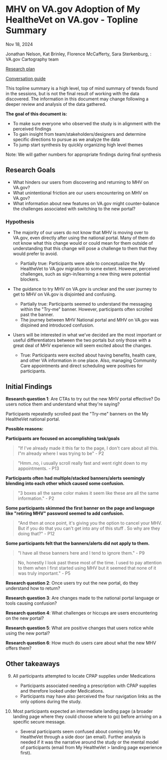 # MHV on VA.gov Adoption of My HealtheVet on VA.gov - Topline Summary
Nov 18, 2024

Jonathan Nelson, Kat Brinley, Florence McCafferty, Sara Sterkenburg, : VA.gov Cartography team

[Research plan](https://github.com/department-of-veterans-affairs/va.gov-team/blob/master/products/health-care/digital-health-modernization/mhv-to-va.gov/research/adoption-study/Research-plan.md)

[Conversation guide](https://github.com/department-of-veterans-affairs/va.gov-team/blob/master/products/health-care/digital-health-modernization/mhv-to-va.gov/research/adoption-study/conversation-guide.md)

This topline summary is a high level, top of mind summary of trends found in the sessions, but is not the final result of working with the data discovered. The information in this document may change following a deeper review and analysis of the data gathered. 

**The goal of this document is:**

 - To make sure everyone who observed the study is in alignment with the perceived findings
 - To gain insight from team/stakeholders/designers and determine specific directions to pursue as we analyze the data
 - To jump start synthesis by quickly organizing high level themes 

Note: We will gather numbers for appropriate findings during final synthesis

## Research Goals	
- What hinders our users from discovering and returning to MHV on VA.gov?
- What unintentional friction are our users encountering on MHV on 
VA.gov?
- What information about new features on VA.gov might counter-balance
the challenges associated with switching to the new portal?

### Hypothesis
- The majority of our users do not know that MHV is moving over to VA.gov, even directly after using the national portal. Many of them do not know what this change would or could mean for them outside of understanding that this change will pose a challenge to them that they would prefer to avoid.
    - Partially true: Participants were able to conceptualize the My HealtheVet to VA.gov migration to some extent. However, perceived challenges, such as sign-in/learning a new thing were potential blockers. 
      
- The guidance to try MHV on VA.gov is unclear and the user journey to get to MHV on VA.gov is disjointed and confusing.
    - Partially true: Participants seemed to understand the messaging within the "Try-me" banner. However, participants often scrolled past the banner.
    - The journey between MHV National portal and MHV on VA.gov was disjoined and introduced confusion. 

- Users will be interested in what we’ve decided are the most important or useful differentiators between the two portals but only those with a great deal of MHV experience will seem excited about the changes.
    - True: Participants were excited about having benefits, health care, and other VA information in one place. Also, managing Community Care appointments and direct scheduling were positives for participants. 

## Initial Findings

**Research question 1**: Are CTAs to try out the new MHV portal effective? Do users notice them
and understand what they're saying?

Participants repeatedly scrolled past the "Try-me" banners on the My HealtheVet national portal. 

**Possible reasons:**

**Participants are focused on accomplishing task/goals**

> "If I've already made it this far to the page, I don't care about all this. I"m already where I was trying to be" - P2

> "Hmm..no, i usually scroll really fast and went right down to my appointments. - P13

**Participants often had multiple/stacked banners/alerts seemingly blending into each other which caused some confusion.**

> "3 boxes all the same color makes it seem like these are all the same information." - P2

**Some participants skimmed the first banner on the page and language like "retiring MHV" password seemed to add confusion.**

> "And then at once point, it's giving you the option to cancel your MHV. But if you do that you can't get into any of this stuff . So why are they doing that?" - P12

**Some participants felt that the banners/alerts did not apply to them.**

> "I have all these banners here and I tend to ignore them."  - P9

> No, honestly I look past these most of the time. I used to pay attention to them when I first started using MHV but it seemed that none of it was truly important." - P5

**Research question 2**: Once users try out the new portal, do they understand how to return?

**Research question 3**: Are changes made to the national portal language or tools causing confusion?

**Research question 4**: What challenges or hiccups are users encountering on the new portal?

**Research question 5**: What are positive changes that users notice while using the new portal?

**Research question 6**: How much do users care about what the new MHV offers them?



## Other takeaways 

9. All participants attempted to locate CPAP supplies under Medications 
   - Participants associated needing a prescription with CPAP supplies and therefore looked under Medications. 
   - Participants may have also perceived the four navigation links as the only options during the study.  

10. Most participants expected an intermediate landing page (a broader landing page where they could choose where to go) before arriving on a specific secure message.  
    - Several participants seem confused about coming into My HealtheVet through a side door (an email). Further analysis is needed if it was the narrative around the study or the mental model of participants (email from My HealtheVet > landing page experience first).  
